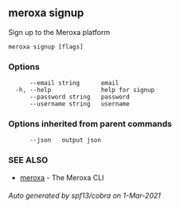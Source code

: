 ## meroxa signup

Sign up to the Meroxa platform

```
meroxa signup [flags]
```

### Options

```
      --email string      email
  -h, --help              help for signup
      --password string   password
      --username string   username
```

### Options inherited from parent commands

```
      --json   output json
```

### SEE ALSO

* [meroxa](meroxa.md)	 - The Meroxa CLI

###### Auto generated by spf13/cobra on 1-Mar-2021
